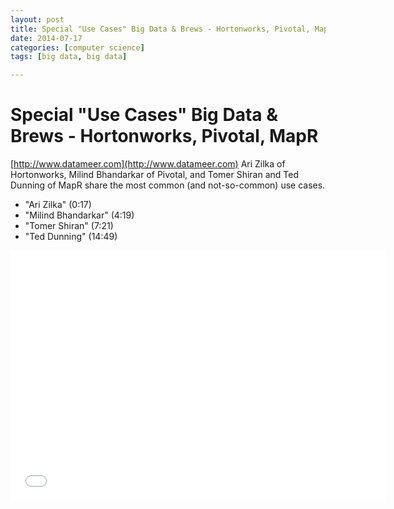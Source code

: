 ```yaml
---
layout: post
title: Special "Use Cases" Big Data & Brews - Hortonworks, Pivotal, MapR
date: 2014-07-17
categories: [computer science]
tags: [big data, big data]

---
```



# Special "Use Cases" Big Data & Brews - Hortonworks, Pivotal, MapR

[http://www.datameer.com](http://www.datameer.com)
Ari Zilka of Hortonworks, Milind Bhandarkar of Pivotal, and Tomer Shiran and Ted Dunning of MapR share the most common (and not-so-common) use cases.

* "Ari Zilka" (0:17)
* "Milind Bhandarkar" (4:19)
* "Tomer Shiran" (7:21)
* "Ted Dunning" (14:49)

<iframe width="600" height="400" src="//www.youtube.com/embed/yOQoOhoJi8M" frameborder="0" allowfullscreen></iframe>

